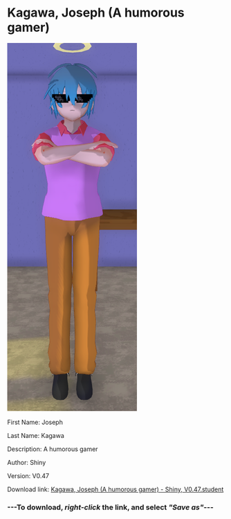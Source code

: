 # Kagawa, Joseph (A humorous gamer)

<img src="https://raw.githubusercontent.com/Arbiter1223/Daigaku-Gurashi-Custom-Students/master/Students/Files/Kagawa%2C%20Joseph%20(A%20humorous%20gamer).png" title="Kagawa, Joseph (A humorous gamer) - Shiny, V0.47">

First Name: Joseph

Last Name: Kagawa

Description: A humorous gamer

Author: Shiny

Version: V0.47

Download link: <a href="https://raw.githubusercontent.com/Arbiter1223/Daigaku-Gurashi-Custom-Students/master/Students/Files/Kagawa%2C%20Joseph%20(A%20humorous%20gamer)%20-%20Shiny%2C%20V0.47.student">Kagawa, Joseph (A humorous gamer) - Shiny, V0.47.student</a>

### ---**To download, _right-click_ the link, and select _"Save as"_**---
